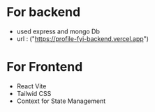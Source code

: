 
# For backend
- used express and mongo Db
- url : ("https://profile-fyi-backend.vercel.app")

# For Frontend
- React Vite
- Tailwid CSS
- Context for State Management